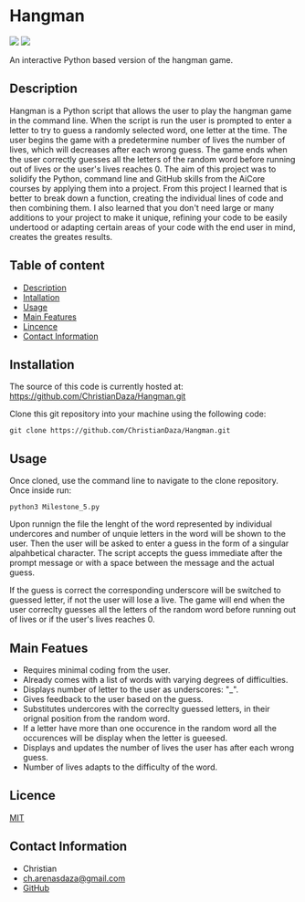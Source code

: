 # Hangman
![](https://img.shields.io/badge/platforms%20-macOS--64%20%7C%20win--64-lightgrey) ![](https://img.shields.io/badge/version-1.0.0-blue)

An interactive Python based version of the hangman game.   

## Description

Hangman is a Python script that allows the user to play the hangman game in the command line. When the script is run the user is prompted to enter a letter to try to guess a randomly selected word, one letter at the time. The user begins the game with a predetermine number of lives the number of lives, which will decreases after each wrong guess. The game ends when the user correctly guesses all the letters of the random word before running out of lives or the user's lives reaches 0. The aim of this project was to solidify the Python, command line and GitHub skills from the AiCore courses by applying them into a project. From this project I learned that is better to break down a function, creating the individual lines of code and then combining them. I also learned that you don't need large or many additions to your project to make it unique, refining your code to be easily undertood or adapting certain areas of your code with the end user in mind, creates the greates results.


## Table of content

- [Description](#Description)
- [Intallation](#Intallation)
- [Usage](#Usage)
- [Main Features](#Main_Features)
- [Lincence](#Licence)
- [Contact Information](#Contact_information)


## Installation

The source of this code is currently hosted at: https://github.com/ChristianDaza/Hangman.git

Clone this git repository into your machine using the following code:
```
git clone https://github.com/ChristianDaza/Hangman.git
```


## Usage

Once cloned, use the command line to navigate to the clone repository. Once inside run:
```
python3 Milestone_5.py
```
Upon runnign the file the lenght of the word represented by individual undercores and number of unquie letters in the word will be shown to the user. Then the user will be asked to enter a guess in the form of a singular alpahbetical character. The script accepts the guess immediate after the prompt message or with a space between the message and the actual guess.

If the guess is correct the corresponding underscore will be switched to guessed letter, if not the user will lose a live. The game will end when the user correclty guesses all the letters of the random word before running out of lives or if the user's lives reaches 0.

## Main Featues

- Requires minimal coding from the user.
- Already comes with a list of words with varying degrees of difficulties.
- Displays number of letter to the user as underscores: "_".
- Gives feedback to the user based on the guess.
- Substitutes undercores with the correclty guessed letters, in their orignal position from the random word.
- If a letter have more than one occurence in the random word all the occurences will be display when the letter is gueesed.
- Displays and updates the number of lives the user has after each wrong guess.
- Number of lives adapts to the difficulty of the word.
    

## Licence
[MIT](https://github.com/ChristianDaza/Hangman/blob/main/LICENSE)

## Contact Information
- Christian
- ch.arenasdaza@gmail.com
- [GitHub](https://github.com/ChristianDaza)

